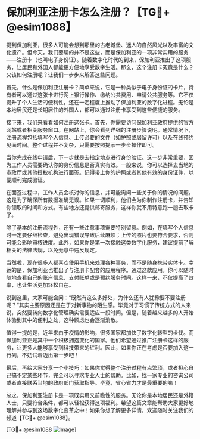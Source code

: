 # 保加利亚注册卡怎么注册？【TG💪+ @esim1088】

提到保加利亚，很多人可能会想到那里的古老城堡、迷人的自然风光以及丰富的文化遗产。但今天，我们要聊的并不是这些，而是保加利亚的一项非常实用的服务——注册卡（也叫电子身份证）。随着数字化时代的到来，保加利亚推出了这项服务，让居民和外国人都能更方便地享受数字生活。那么，这个注册卡究竟是什么？又该如何注册呢？让我们一步步来解答这些问题。

首先，什么是保加利亚注册卡？简单来说，它是一种类似于电子身份证的卡片，持有者可以通过这张卡进行网上银行操作、缴纳公共费用、申请公共服务等。它不仅提升了个人生活的便利性，还在一定程度上推动了保加利亚的数字化进程。无论是本地居民还是长期居住的外国人，都可以通过注册卡享受到这些便捷的服务。

接下来，我们来看看如何注册这张卡。首先，你需要访问保加利亚政府提供的官方网站或者相关服务窗口。在网站上，你会看到详细的注册步骤说明。通常情况下，注册流程包括填写个人信息、上传必要的文件（如护照或居留许可）以及在线预约见面时间。整个过程并不复杂，只需要按照提示一步步操作即可。

当你完成在线申请后，下一步就是去指定地点进行身份验证。这一步非常重要，因为工作人员需要确认你的身份信息是否真实有效。一般来说，你可以选择去当地的市政厅或其他授权机构进行面签。记得带上你的护照或者其他有效的身份证件，以便顺利完成验证。

在面签过程中，工作人员会核对你的信息，并可能询问一些关于你的情况的问题。这是为了确保所有数据准确无误。如果一切顺利，他们会为你制作注册卡，并告知你领取的时间和方式。有些地方还提供邮寄服务，这样你就不用特意跑一趟去取卡了。

除了基本的注册流程外，还有一些注意事项需要特别留意。例如，在填写个人信息时一定要仔细检查，避免出现错误导致后续麻烦；上传的照片也要符合要求，否则可能会影响审核进度。此外，如果你是第一次接触这类数字化服务，建议提前了解相关的法律法规，以免无意中违反规定。

当然啦，现在很多人都喜欢使用手机来处理各种事务，而不是随身携带实体卡。幸运的是，保加利亚也推出了与注册卡配套的应用程序。通过这款应用，你可以随时随地查看自己的账户信息、支付账单或是预约服务时间。这样一来，不仅提高了效率，也让生活更加轻松自在。

说到这里，大家可能会问：“既然有这么多好处，为什么还有人犹豫要不要注册呢？”其实主要原因还是在于对新事物的陌生感。毕竟对于习惯了传统方式的人来说，突然要转向数字化管理确实需要适应一段时间。但是，随着越来越多的人开始体验到其中的便利之处，这种顾虑也会逐渐消散。

值得一提的是，近年来由于疫情的影响，很多国家都加快了数字化转型的步伐。而保加利亚正是其中一个积极拥抱变化的国家。他们希望通过推广注册卡这样的服务，让更多人能够享受到科技带来的红利。因此，如果你正在考虑是否要加入这一行列，不妨试着迈出第一步吧！

最后，再给大家分享一个小技巧：如果你觉得整个注册过程有点繁琐，或者担心自己搞不定某些环节，完全可以寻求专业人士的帮助。比如，找一家专业的咨询公司或者直接联系当地的政府部门获取指导。毕竟，省心省力才是最重要的嘛！

总之，保加利亚注册卡是一项既实用又前瞻性的服务。无论你是本地居民还是外籍人士，只要符合条件，都可以轻松获得这项福利。希望这篇文章能帮助大家更好地理解并参与到这场数字化变革之中！如果你想了解更多详情，欢迎随时关注我们的频道【TG💪+ @esim1088】。

[[TG💪+ @esim1088](https://t.me/s/esim1088) ![Image](https://i.postimg.cc/4NQfJmqS/Snipaste-2025-05-13-00-14-12.png)]